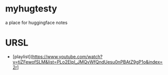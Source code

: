 # myhugtesty
a place for huggingface notes


# URSL

* [playlist](https://www.youtube.com/watch?v=tiZFewofSLM&list=PLo2EIpI_JMQvWfQndUesu0nPBAtZ9gP1o&index=2r]

